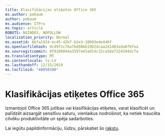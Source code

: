 ```yaml
---
title: Klasifikācijas etiķetes Office 365
ms.author: pebaum
author: pebaum
ms.audience: ITPro
ms.topic: article
ROBOTS: NOINDEX, NOFOLLOW
localization_priority: Normal
ms.assetid: 6bfa1924-ec45-42b7-b1e3-10093e4e446f
ms.openlocfilehash: 9cd9f2c76a7bd986b1962dcaa241d03ada0f8fea
ms.sourcegitcommit: 0f0186044a3597e42ad14c32ca58e7224344dcfa
ms.translationtype: MT
ms.contentlocale: lv-LV
ms.lasthandoff: 12/15/2019
ms.locfileid: "40050100"
---
```

# <a name="classification-labels-in-office-365"></a>Klasifikācijas etiķetes Office 365

Izmantojot Office 365 jutības vai klasifikācijas etiķetes, varat klasificēt un palīdzēt aizsargāt sensitīvu saturu, vienlaikus nodrošinot, ka netiek traucēta cilvēku produktivitāte un spēja sadarboties.

Lai iegūtu papildinformāciju, lūdzu, pārskatiet šo [rakstu](https://docs.microsoft.com/office365/securitycompliance/sensitivity-labels).

